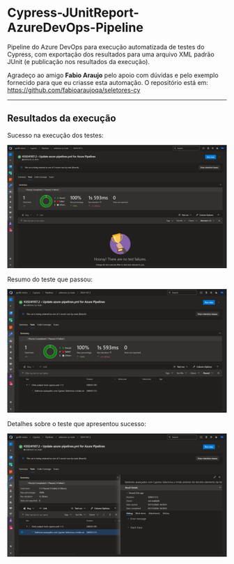 # Cypress-JUnitReport-AzureDevOps-Pipeline
Pipeline do Azure DevOps para execução automatizada de testes do Cypress, com exportação dos resultados para uma arquivo XML padrão JUnit (e publicação nos resultados da execução).

Agradeço ao amigo **Fabio Araujo** pelo apoio com dúvidas e pelo exemplo fornecido para que eu criasse esta automação. O repositório está em: https://github.com/fabioaraujoqa/seletores-cy

---

## Resultados da execução

Sucesso na execução dos testes:

![alt](img/results-01.png)

Resumo do teste que passou:

![alt](img/results-02.png)

Detalhes sobre o teste que apresentou sucesso:

![alt](img/results-03.png)